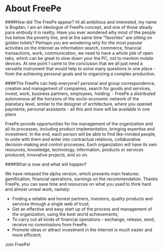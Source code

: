 # About FreePe

####How did The FreePe appear?
Hi all ambitious and interested, my name is Bogdan, I am an ideologue of FreePe concept, and one of those steady pace embody it in reality. Have you ever wondered why most of the people live below the poverty line, and at the same time "favorites" are sitting on golden toilets?
Perhaps you are wondering why for the most popular activities on the Internet as information search, commerce, financial transactions, work, communication, we need to have a whole pile of open tabs, which can be great to slow down your the PC, not to mention mobile devices.
At one point I came to the conclusion that we all just need a versatile instrument that would help to solve many questions in one place - from the achieving personal goals and to organizing a complex production.

####The FreePe can help everyone?
personal and group correspondence, creation and management of companies, search for goods and services, invest, work, business partners, employees, holding: - FreePe a distributed autonomous all the horizons of the socio-economic network of the planetary level, similar to the designer of architecture, where you opened payments, personal assistants - all this and more will be available in one place

FreePe provide opportunities for the management of the organization and all its processes, including product implementation, bringing expertise and investment. In the end, each person will be able to find like-minded people, to unite with them and enter into contractual relations, collaborative decision-making and control processes. Each organization will have its own resources, knowledge, technology, information, products or services produced, innovative projects, and so on.


####What is now and what will happen?

We have released the alpha version, which presents main features: gamification, financial operations, earnings on the recommendation. Thanks FreePe, you can save time and resources on what you used to think hard and almost unreal work, namely:
- Finding a reliable and honest partners, investors, quality products and services through a single web of trust;
- Get an effective and easy start up of the process and management of the organization, using the best world achievements;
- To carry out all kinds of financial operations - exchange, release, send, receive no commissions from FreePe.
- Promote ideas or attract investment in the Internet is much easier and more efficient;

Join FreePe!
